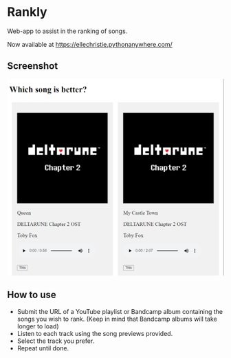 # Rankly
Web-app to assist in the ranking of songs.

Now available at https://ellechristie.pythonanywhere.com/

## Screenshot
![Screenshot of project](https://github.com/Ellen-Christie/RankYourMusic/blob/4b3de78df1d786ac7677f038834eaf907bcd5533/Screenshot%202025-06-19%20231008.png)
## How to use
- Submit the URL of a YouTube playlist or Bandcamp album containing the songs you wish to rank. (Keep in mind that Bandcamp albums will take longer to load)
- Listen to each track using the song previews provided.
- Select the track you prefer.
- Repeat until done.
